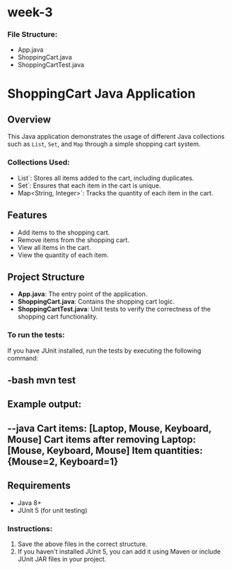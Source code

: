 # week-3

### File Structure:
  - App.java
  - ShoppingCart.java
  - ShoppingCartTest.java


# ShoppingCart Java Application

## Overview

This Java application demonstrates the usage of different Java collections such as `List`, `Set`, and `Map` through a simple shopping cart system. 

### Collections Used:

- List<String>`: Stores all items added to the cart, including duplicates.
- Set<String>`: Ensures that each item in the cart is unique.
- Map<String, Integer>`: Tracks the quantity of each item in the cart.

## Features

- Add items to the shopping cart.
- Remove items from the shopping cart.
- View all items in the cart.
- View the quantity of each item.

## Project Structure

- **App.java**: The entry point of the application.
- **ShoppingCart.java**: Contains the shopping cart logic.
- **ShoppingCartTest.java**: Unit tests to verify the correctness of the shopping cart functionality.


### To run the tests:

If you have JUnit installed, run the tests by executing the following command:

-bash
  mvn test
- 

## Example output:

--java
Cart items: [Laptop, Mouse, Keyboard, Mouse]
Cart items after removing Laptop: [Mouse, Keyboard, Mouse]
Item quantities: {Mouse=2, Keyboard=1}
--

## Requirements

- Java 8+
- JUnit 5 (for unit testing)



### Instructions:

1. Save the above files in the correct structure.
2. If you haven't installed JUnit 5, you can add it using Maven or include JUnit JAR files in your project.
